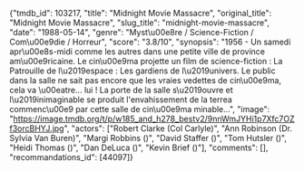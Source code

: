 {"tmdb_id": 103217, "title": "Midnight Movie Massacre", "original_title": "Midnight Movie Massacre", "slug_title": "midnight-movie-massacre", "date": "1988-05-14", "genre": "Myst\u00e8re / Science-Fiction / Com\u00e9die / Horreur", "score": "3.8/10", "synopsis": "1956 - Un samedi apr\u00e8s-midi comme les autres dans une petite ville de province am\u00e9ricaine. Le cin\u00e9ma projette un film de science-fiction : La Patrouille de l\u2019espace : Les gardiens de l\u2019univers. Le public dans la salle ne sait pas encore que les vraies vedettes de cin\u00e9ma, cela va \u00eatre... lui ! La porte de la salle s\u2019ouvre et l\u2019inimaginable se produit l'envahissement de la terrea commenc\u00e9 par cette salle de cin\u00e9ma minable...", "image": "https://image.tmdb.org/t/p/w185_and_h278_bestv2/9nnWmJYHi1p7Xfc7OZf3orcBHYJ.jpg", "actors": ["Robert Clarke (Col Carlyle)", "Ann Robinson (Dr. Sylvia Van Buren)", "Margi Robbins ()", "David Staffer ()", "Tom Hutsler ()", "Heidi Thomas ()", "Dan DeLuca ()", "Kevin Brief ()"], "comments": [], "recommandations_id": [44097]}